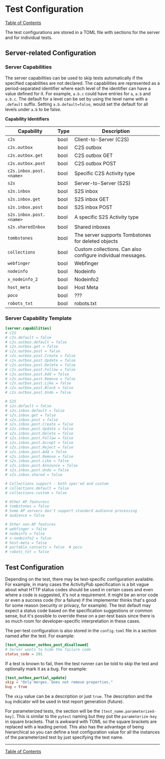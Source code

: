 # Test Configuration

[Table of Contents](toc.md)

The test configurations are stored in a TOML file with sections for the server and for individual tests.

## Server-related Configuration

### Server Capabilities

The server capabilities can be used to skip tests automatically if the specified capabilities are not declared. The capabilities are represented as a period-separated identifier where each level of the identifier can have a value defined for it. For example, `a.b.c` could have entries for `a`, `a.b` and `a.b.c`. The default for a level can be set by using the level name with a `.default` suffix. Setting `a.b.default=false`, would set the default for all levels under `a.b` to be false.

**Capability Identifiers**

| Capability            | Type | Description                                                 |
| --------------------- | ---- | ----------------------------------------------------------- |
| `c2s`                 | bool | Client-to-Server (C2S)                                      |
| `c2s.outbox`          | bool | C2S outbox                                                  |
| `c2s.outbox.get`      | bool | C2S outbox GET                                              |
| `c2s.outbox.post`     | bool | C2S outbox POST                                             |
| `c2s.inbox.post.<name>` | bool | Specific C2S Activity type                                  |
| `s2s`                 | bool | Server-to-Server (S2S)                                      |
| `s2s.inbox`           | bool | S2S inbox                                                   |
| `s2s.inbox.get`       | bool | S2S inbox GET                                               |
| `s2s.inbox.post`      | bool | S2S inbox POST                                              |
| `s2s.inbox.post.<name>` | bool | A specific S2S Activity type                                |
| `s2s.sharedInbox`     | bool | Shared inboxes                                              |
| `tombstones`          | bool | The server supports Tombstones for deleted objects          |
| `collections`         | bool | Custom collections. Can also configure individual messages. |
| `webfinger`           | bool | Webfinger                                                   |
| `nodeinfo`            | bool | Nodeinfo                                                    |
| `x_nodeinfo_2`        | bool | Nodeinfo2                                                   |
| `host_meta`           | bool | Host Meta                                                   |
| `poco`                | bool | ???                                                         |
| `robots_txt`          | bool | robots.txt                                                  |

### Server Capability Template

```toml
[server.capabilities]
# C2S
# c2s.default = false
# c2s.outbox.default = false
# c2s.outbox.get = false
# c2s.outbox.post = false
# c2s.outbox.post.Create = false
# c2s.outbox.post.Update = false
# c2s.outbox.post.Delete = false
# c2s.outbox.post.Follow = false
# c2s.outbox.post.Add = false
# c2s.outbox.post.Remove = false
# c2s.outbox.post.Like = false
# c2s.outbox.post.Block = false
# c2s.outbox.post.Undo = false

# S2S
# s2s.default = false
# s2s.inbox.default = false
# s2s.inbox.get = false
# s2s.inbox.post = false
# s2s.inbox.post.Create = false
# s2s.inbox.post.Update = false
# s2s.inbox.post.Delete = false
# s2s.inbox.post.Follow = false
# s2s.inbox.post.Accept = false
# s2s.inbox.post.Reject = false
# s2s.inbox.post.Add = false
# s2s.inbox.post.Remove = false
# s2s.inbox.post.Like = false
# s2s.inbox.post.Announce = false
# s2s.inbox.post.Undo = false
# s2s.inbox.shared = false

# Collections support - both spec'ed and custom
# collections.default = false
# collections.custom = false

# Other AP featuress
# tombstones = false
# Some AP servers don't support standard audience processing
# audience = false

# Other non-AP features
# webfinger = false
# nodeinfo = false
# x-nodeinfo2 = false
# host-meta = false
# portable_contacts = false  # poco
# robots_txt = false
```

## Test Configuration

Depending on the test, there may be test-specific configuration available. For example, in many cases the ActivityPub specification is a bit vague about what HTTP status codes should be used in certain cases and even where a code is suggested, it's not a requirement. It might be an error code or even a success code (for a failure) if the implementer thinks that's good for some reason (security or privacy, for example). The test default may expect a status code based on the specification suggestions or common sense, but it's possible to override these on a per-test basis since there is so much room for developer-specific interpretation in these cases.

The per-test configuration is also stored in the `config.toml` file in a section named after the test. For example:

```toml
[test_nonowner_outbox_post_disallowed]
# Server wants to hide the failure code
status_code = 201
```

If a test is known to fail, then the test runner can be told to skip the test and optionally mark it as a bug. For example:

```toml
[test_outbox_partial_update]
skip = "Only merges. Does not remove properties."
bug = true
```

The `skip` value can be a description or just `true`. The description and the `bug` indicator will be used in test report generation (future).

For parameterized tests, the section will be the `[test_name.parameterized-key]`. This is similar to the `pytest` naming but they put the `parameterize-key` in square brackets. That is awkward with TOML so the square brackets are replaced with a leading period. This also has the advantage of being hierarchical so you can define a test configuration value for all the instances of the parameterized test by just specifying the test name.

----
[Table of Contents](toc.md)
